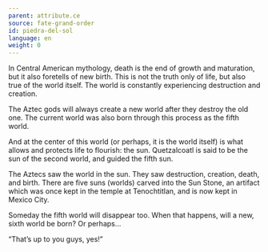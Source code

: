 ```yaml
---
parent: attribute.ce
source: fate-grand-order
id: piedra-del-sol
language: en
weight: 0
---
```


In Central American mythology, death is the end of growth and maturation, but it also foretells of new birth.
This is not the truth only of life, but also true of the world itself.
The world is constantly experiencing destruction and creation.

The Aztec gods will always create a new world after they destroy the old one.
The current world was also born through this process as the fifth world.

And at the center of this world (or perhaps, it is the world itself) is what allows and protects life to flourish: the sun.
Quetzalcoatl is said to be the sun of the second world, and guided the fifth sun.

The Aztecs saw the world in the sun.
They saw destruction, creation, death, and birth.
There are five suns (worlds) carved into the Sun Stone, an artifact which was once kept in the temple at Tenochtitlan, and is now kept in Mexico City.

Someday the fifth world will disappear too.
When that happens, will a new, sixth world be born?
Or perhaps…

“That’s up to you guys, yes!”
